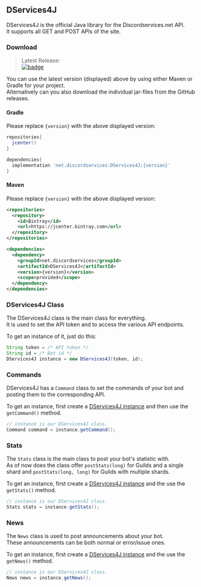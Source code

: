 [bintray]: https://bintray.com/andre601/maven/DServices4J
[badge]: https://api.bintray.com/packages/andre601/maven/DServices4J/images/download.svg

## DServices4J
DServices4J is the official Java library for the Discordservices.net API.  
It supports all GET and POST APIs of the site.

### Download
> Latest Release:  
> [![badge]][bintray]

You can use the latest version (displayed) above by using either Maven or Gradle for your project.  
Alternatively can you also download the individual jar-files from the GitHub releases.

#### Gradle
Please replace `{version}` with the above displayed version:  
```groovy
repositories{
  jcenter()
}

dependencies{
  implementation 'net.discordservices:DServices4J:{version}'
}
```

#### Maven
Please replace `{version}` with the above displayed version:  
```xml
<repositories>
  <repository>
    <id>Bintray</id>
    <url>https://jcenter.bintray.com</url>
  </repository>
</repositories>

<dependencies>
  <dependency>
    <groupId>net.discordservices</groupId>
    <artifactId>DServices4J</artifactId>
    <version>{version}</version>
    <scope>provided</scope>
  </dependency>
</dependencies>
```

### DServices4J Class
The DServices4J class is the main class for everything.  
It is used to set the API token and to access the various API endpoints.

To get an instance of it, just do this:  
```java
String token = /* API token */
String id = /* Bot id */
DServices4J instance = new DServices4J(token, id);
```

### Commands
DServices4J has a `Command` class to set the commands of your bot and posting them to the corresponding API.

To get an instance, first create a [DServices4J instance](#dservices4j-class) and then use the `getCommand()` method.  
```java
// instance is our DServices4J class.
Command command = instance.getCommand();
```

### Stats
The `Stats` class is the main class to post your bot's statistic with.  
As of now does the class offer `postStats(long)` for Guilds and a single shard and `postStats(long, long)` for Guilds with multiple shards.

To get an instance, first create a [DServices4J instance](#dservices4j-class) and the use the `getStats()` method.  
```java
// instance is our DServices4J class.
Stats stats = instance.getStats();
```

### News
The `News` class is used to post announcements about your bot.  
These announcements can be both normal or error/issue ones.

To get an instance, first create a [DServices4J instance](#dservices4j-class) and the use the `getNews()` method.  
```java
// instance is our DServices4J class.
News news = instance.getNews();
```